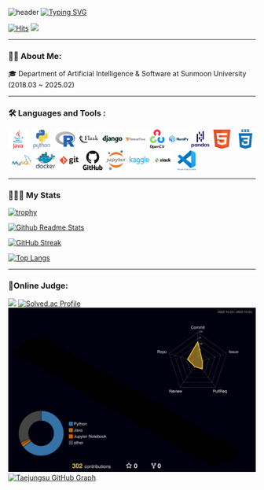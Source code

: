 <!--![header](https://capsule-render.vercel.app/api?type=waving&color=gradient&height=120&animation=fadeIn&section=footer&text=🚗🚘🚛&fontAlign=70)-->
![header](https://capsule-render.vercel.app/api?type=waving&color=808080&text=&animation=twinkling&height=80)
[![Typing SVG](https://readme-typing-svg.demolab.com?font=Alkatra&weight=500&size=45&duration=3500&pause=3&color=000000&center=false&vCenter=false&multiline=true&repeat=true&width=1000&height=100&lines=Welcome+to+my+world!👋)](https://git.io/typing-svg)

[![Hits](https://hits.seeyoufarm.com/api/count/incr/badge.svg?url=https%3A%2F%2Fgithub.com%2Ftaejungsu%2Fhit-counter&count_bg=%23949292&title_bg=%23555555&icon=&icon_color=%23E7E7E7&title=hits&edge_flat=false)](https://hits.seeyoufarm.com)
![](https://komarev.com/ghpvc/?username=taejungsu-github-username&color=lightgrey)
<!-- ### Hi there 🐣👋 -->
<!--
**taejungsu/taejungsu** is a ✨ _special_ ✨ repository because its `README.md` (this file) appears on your GitHub profile.

Here are some ideas to get you started:

- 🔭 I’m currently working on ...
- 🌱 I’m currently learning ...
- 👯 I’m looking to collaborate on ...
- 🤔 I’m looking for help with ...
- 💬 Ask me about ...
- 📫 How to reach me: ...
- 😄 Pronouns: ...
- ⚡ Fun fact: ...
-->

  
 
  

  <!-- <img src="https://media.giphy.com/media/du3J3cXyzhj75IOgvA/giphy.gif" width="100" />
</div> -->

---

### :man_technologist: About Me:
🎓 Department of Artificial Intelligence & Software at Sunmoon University (2018.03 ~ 2025.02)
<!-- I am a Software Developer <img src="https://media.giphy.com/media/WUlplcMpOCEmTGBtBW/giphy.gif" width="30"> in Japan.

- :telescope: I’m working as a Software Engineer and contributing to mainly backend (sometimes frontend too) for building web applications.

- :satellite: I also have experiences in Machine Learning and Data Engineering fields.

- :seedling: Exploring Technical Content Writing.

- :zap: In my free time, I work on personal projects. -->



---

### :hammer_and_wrench: Languages and Tools :

<div>
  <img src="https://github.com/devicons/devicon/blob/master/icons/java/java-original-wordmark.svg" title="Java" alt="Java" width="40" height="40"/>&nbsp;
  <img src="https://github.com/devicons/devicon/blob/master/icons/python/python-original-wordmark.svg" title="Python" alt="Python" width="40" height="40"/>&nbsp;
  <img src="https://github.com/devicons/devicon/blob/master/icons/r/r-original.svg" title="r" alt="r" width="40" height="40"/>&nbsp;
  <img src="https://github.com/devicons/devicon/blob/master/icons/flask/flask-original-wordmark.svg" title="Flask" alt="Flask" width="40" height="40"/>&nbsp;
  <img src="https://github.com/devicons/devicon/blob/master/icons/django/django-plain-wordmark.svg" title="Django" alt="Django" width="40" height="40"/>&nbsp;
  <img src="https://github.com/devicons/devicon/blob/master/icons/tensorflow/tensorflow-original-wordmark.svg" title="Tensorflow" **alt="Tensorflow" width="40" height="40"/>
  <img src="https://github.com/devicons/devicon/blob/master/icons/opencv/opencv-original-wordmark.svg" title="OpenCV" **alt="OpenCV" width="40" height="40"/>
  <img src="https://github.com/devicons/devicon/blob/master/icons/numpy/numpy-original-wordmark.svg" title="Numpy" **alt="Numpy" width="40" height="40"/>
  <img src="https://github.com/devicons/devicon/blob/master/icons/pandas/pandas-original-wordmark.svg" title="Pandas" **alt="Pandas" width="40" height="40"/>
  <img src="https://github.com/devicons/devicon/blob/master/icons/html5/html5-original.svg" title="HTML5" alt="HTML" width="40" height="40"/>&nbsp;
  <img src="https://github.com/devicons/devicon/blob/master/icons/css3/css3-plain-wordmark.svg"  title="CSS3" alt="CSS" width="40" height="40"/>&nbsp;
  <img src="https://github.com/devicons/devicon/blob/master/icons/mysql/mysql-original-wordmark.svg" title="MySQL"  alt="MySQL" width="40" height="40"/>&nbsp;
  <img src="https://github.com/devicons/devicon/blob/master/icons/docker/docker-original-wordmark.svg" title="Docker" alt="Docker" width="40" height="40"/>&nbsp;
  <img src="https://github.com/devicons/devicon/blob/master/icons/git/git-original-wordmark.svg" title="git" alt="git" width="40" height="40"/>&nbsp;
  <img src="https://github.com/devicons/devicon/blob/master/icons/github/github-original-wordmark.svg" title="github" alt="github" width="40" height="40"/>&nbsp;
  <img src="https://github.com/devicons/devicon/blob/master/icons/jupyter/jupyter-original-wordmark.svg" title="jupyter" alt="jupyter" width="40" height="40"/>&nbsp;
  <img src="https://github.com/devicons/devicon/blob/master/icons/kaggle/kaggle-original-wordmark.svg" title="kaggle" alt="kaggle" width="40" height="40"/>&nbsp;
  <img src="https://github.com/devicons/devicon/blob/master/icons/slack/slack-original-wordmark.svg" title="Slack" **alt="Slack" width="40" height="40"/>&nbsp;
  <img src="https://github.com/devicons/devicon/blob/master/icons/vscode/vscode-original-wordmark.svg" title="VSCode" **alt="VSCode" width="40" height="40"/>&nbsp;
</div>

---

### 👨🏻‍💻 My Stats
[![trophy](https://github-profile-trophy.vercel.app/?username=dkssud8150&theme=flat&column=7)](https://github.com/taejungsu/)

[![Github Readme Stats](https://github-readme-stats.vercel.app/api?username=taejungsu&count_private=true&show_icons=true&theme=vision-friendly-dark)](https://github.com/anuraghazra/github-readme-stats)

[![GitHub Streak](http://github-readme-streak-stats.herokuapp.com?user=taejungsu&theme=dark)](https://git.io/streak-stats)

[![Top Langs](https://github-readme-stats.vercel.app/api/top-langs/?username=taejungsu&layout=compact&theme=vision-friendly-dark)](https://github.com/anuraghazra/github-readme-stats)





---

### 🤖Online Judge:
<a href="https://opgc.me/#/users/taejungsu" target="_blank"><img src="https://api.opgc.me/githubs/users/taejungsu/tag/?theme=basic" /></a>
[![Solved.ac Profile](http://mazassumnida.wtf/api/v2/generate_badge?boj=xowjdtn)](https://solved.ac/xowjdtn/)  
![](./profile-3d-contrib/profile-night-rainbow.svg)
[![Taejungsu GitHub Graph](https://github-readme-activity-graph.vercel.app/graph?username=Taejungsu&theme=react-dark)](https://github.com/taejungsu)
<!-- BLOG-POST-LIST:START -->
<!-- BLOG-POST-LIST:END -->
